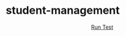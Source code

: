 # student-management

<p align="center">
  <a href="https://repl.it/@ntdat104/Student-app-management">Run Test</a>   
</p>
